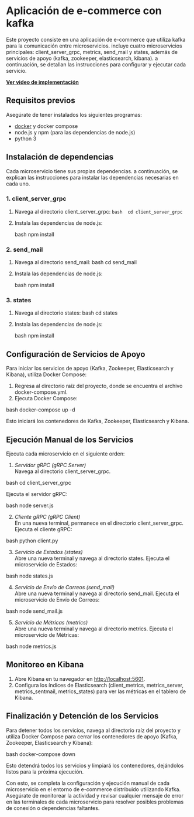 # Aplicación de e-commerce con kafka

Este proyecto consiste en una aplicación de e-commerce que utiliza kafka para la comunicación entre microservicios. incluye cuatro microservicios principales: client_server_grpc, metrics, send_mail y states, además de servicios de apoyo (kafka, zookeeper, elasticsearch, kibana). a continuación, se detallan las instrucciones para configurar y ejecutar cada servicio.

**[Ver video de implementación](https://drive.google.com/file/d/1MptzfqksVPbxP4y58kWaXR2s550dLztH/view?usp=sharing)**

## Requisitos previos

Asegúrate de tener instalados los siguientes programas:
- [docker](https://www.docker.com/get-started) y docker compose
- node.js y npm (para las dependencias de node.js)
- python 3

## Instalación de dependencias

Cada microservicio tiene sus propias dependencias. a continuación, se explican las instrucciones para instalar las dependencias necesarias en cada uno.

### 1. client_server_grpc

1. Navega al directorio client_server_grpc:
   ``bash 
   cd client_server_grpc
   ``
   

3. Instala las dependencias de node.js:

   bash
   npm install
   

### 2. send_mail

1. Navega al directorio send_mail:
   bash
   cd send_mail
   

2. Instala las dependencias de node.js:

   bash
   npm install
   

### 3. states

1. Navega al directorio states:
   bash
   cd states
   

2. Instala las dependencias de node.js:

   bash
   npm install
   

## Configuración de Servicios de Apoyo

Para iniciar los servicios de apoyo (Kafka, Zookeeper, Elasticsearch y Kibana), utiliza Docker Compose:

1. Regresa al directorio raíz del proyecto, donde se encuentra el archivo docker-compose.yml.
2. Ejecuta Docker Compose:

bash
docker-compose up -d


Esto iniciará los contenedores de Kafka, Zookeeper, Elasticsearch y Kibana.

## Ejecución Manual de los Servicios

Ejecuta cada microservicio en el siguiente orden:

1. *Servidor gRPC (gRPC Server)*  
Navega al directorio client_server_grpc.

bash
cd client_server_grpc


Ejecuta el servidor gRPC:

bash
node server.js



2. *Cliente gRPC (gRPC Client)*  
En una nueva terminal, permanece en el directorio client_server_grpc.  
Ejecuta el cliente gRPC:

bash
python client.py


3. *Servicio de Estados (states)*  
Abre una nueva terminal y navega al directorio states.
Ejecuta el microservicio de Estados:

bash
node states.js


4. *Servicio de Envío de Correos (send_mail)*  
Abre una nueva terminal y navega al directorio send_mail.
Ejecuta el microservicio de Envío de Correos:

bash
node send_mail.js


5. *Servicio de Métricas (metrics)*  
Abre una nueva terminal y navega al directorio metrics.
Ejecuta el microservicio de Métricas:

bash
node metrics.js


## Monitoreo en Kibana

1. Abre Kibana en tu navegador en [http://localhost:5601](http://localhost:5601).
2. Configura los índices de Elasticsearch (client_metrics, metrics_server, metrics_sentmail, metrics_states) para ver las métricas en el tablero de Kibana.

## Finalización y Detención de los Servicios

Para detener todos los servicios, navega al directorio raíz del proyecto y utiliza Docker Compose para cerrar los contenedores de apoyo (Kafka, Zookeeper, Elasticsearch y Kibana):

bash
docker-compose down


Esto detendrá todos los servicios y limpiará los contenedores, dejándolos listos para la próxima ejecución.

Con esto, se completa la configuración y ejecución manual de cada microservicio en el entorno de e-commerce distribuido utilizando Kafka. Asegúrate de monitorear la actividad y revisar cualquier mensaje de error en las terminales de cada microservicio para resolver posibles problemas de conexión o dependencias faltantes.
